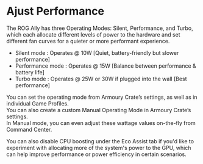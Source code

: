 # Ajust Performance

The ROG Ally has three Operating Modes: Silent, Performance, and Turbo, which each allocate different levels of power to the hardware and set different fan curves for a quieter or more performant experience.

- Silent mode : Operates @ 10W [Quiet, battery-friendly but slower performance]
- Performance mode : Operates @ 15W [Balance between performance & battery life]
- Turbo mode : Operates @ 25W or 30W if plugged into the wall [Best performance]

You can set the operating mode from Armoury Crate’s settings, as well as in individual Game Profiles.</br>
You can also create a custom Manual Operating Mode in Armoury Crate’s settings.</br>
In Manual mode, you can even adjust these wattage values on-the-fly from Command Center.

You can also disable CPU boosting under the Eco Assist tab if you'd like to experiment with allocating more of the system's power to the GPU, which can help improve performance or power efficiency in certain scenarios.

